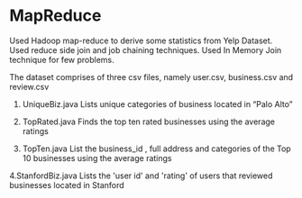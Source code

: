 # MapReduce

Used Hadoop map-reduce to derive some statistics from Yelp Dataset.
Used reduce side join and job chaining techniques.
Used In Memory Join technique for few problems.

The dataset comprises of three csv files, namely user.csv, business.csv and review.csv

1. UniqueBiz.java
Lists unique categories of business located in “Palo Alto” 

2. TopRated.java
Finds the top ten rated businesses using the average ratings

3. TopTen.java
List the  business_id , full address and categories of the Top 10 businesses using the average ratings

4.StanfordBiz.java
Lists the 'user id' and 'rating' of users that reviewed businesses located in Stanford 
